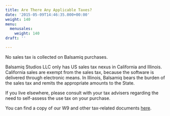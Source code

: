 ```yaml
---
title: Are There Any Applicable Taxes?
date: '2015-05-09T14:46:35.000+00:00'
weight: 140
menu:
  menusales:
    weight: 140
draft: ''

---
```


No sales tax is collected on Balsamiq purchases.

Balsamiq Studios LLC only has US sales tax nexus in California and Illinois. California sales are exempt from the sales tax, because the software is delivered through electronic means. In Illinois, Balsamiq bears the burden of the sales tax and remits the appropriate amounts to the State.

If you live elsewhere, please consult with your tax advisers regarding the need to self-assess the use tax on your purchase.

You can find a copy of our W9 and other tax-related documents [here](https://balsamiq.com/eulas/).